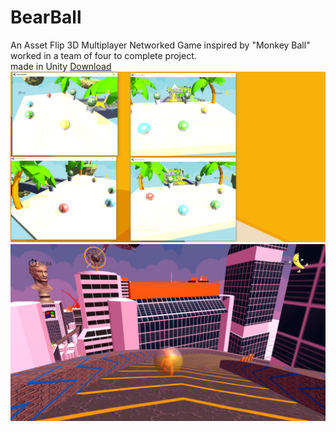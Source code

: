 # BearBall
An Asset Flip 3D Multiplayer Networked Game inspired by "Monkey Ball" 
worked in a team of four to complete project.<br />
made in Unity
[Download](https://github.com/M4rkFlor/BearBall/releases "Release Page")
![alt text](https://github.com/M4rkFlor/BearBall/blob/master/monkeyBall/Assets/Pictures/BearBallMulti.png)
![alt text](https://github.com/M4rkFlor/BearBall/blob/master/monkeyBall/Assets/Pictures/BearBall.png)
